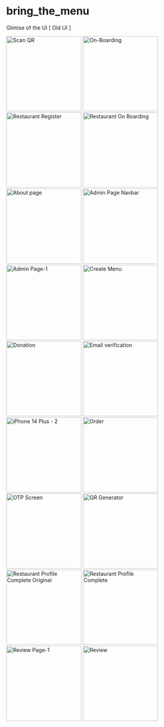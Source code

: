# bring_the_menu

 Glimise of the UI [ Old UI ]

<img src="https://github.com/m0hit-kumar/Bring-The-Menu/assets/60257288/001119ca-3a54-4702-af96-7a9a15f54883" alt="Scan QR" width="200">
<img src="https://github.com/m0hit-kumar/Bring-The-Menu/assets/60257288/3b849fba-4b5b-4039-9e6a-bc627c45de8d" alt="On-Boarding" width="200">
<img src="https://github.com/m0hit-kumar/Bring-The-Menu/assets/60257288/5b2cd1ee-1b0f-416d-a374-b4772cc49536" alt="Restaurant Register" width="200">

<img src="https://github.com/m0hit-kumar/Bring-The-Menu/assets/60257288/b3b6397f-7eaf-4b75-a87b-9ed77e42167e" alt="Restaurant On Boarding" width="200">

<img src="https://github.com/m0hit-kumar/Bring-The-Menu/assets/60257288/7e4e5a82-34f7-4ef7-93cd-c4ebe6a9d103" alt="About page" width="200">
<img src="https://github.com/m0hit-kumar/Bring-The-Menu/assets/60257288/410a435d-5a7e-4e42-bcf7-a749f2ecb10b" alt="Admin Page Navbar" width="200">
<img src="https://github.com/m0hit-kumar/Bring-The-Menu/assets/60257288/7d49fc40-8732-423b-9c1a-f908332d9a0c" alt="Admin Page-1" width="200">
<img src="https://github.com/m0hit-kumar/Bring-The-Menu/assets/60257288/b3e03ced-fa53-4428-bd26-ccdbfddbc9f9" alt="Create Menu" width="200">
<img src="https://github.com/m0hit-kumar/Bring-The-Menu/assets/60257288/72c5affd-2f56-487d-b71e-b90f85edc880" alt="Donation" width="200">
<img src="https://github.com/m0hit-kumar/Bring-The-Menu/assets/60257288/4cc75296-cf8f-4b22-9360-fd891ffd12a5" alt="Email verification" width="200">
 <img src="https://github.com/m0hit-kumar/Bring-The-Menu/assets/60257288/40e191ee-b76d-4392-8bb9-533a04ecb0a7" alt="iPhone 14 Plus - 2" width="200">
<img src="https://github.com/m0hit-kumar/Bring-The-Menu/assets/60257288/a8d58fd7-af7d-4dd6-861d-a532a2f63ed1" alt="Order" width="200">
<img src="https://github.com/m0hit-kumar/Bring-The-Menu/assets/60257288/dcab7115-e091-4b38-ba9e-a47433014745" alt="OTP Screen" width="200">
<img src="https://github.com/m0hit-kumar/Bring-The-Menu/assets/60257288/e44845a4-1a7c-477e-8e38-2b510421550e" alt="QR Generator" width="200">
<img src="https://github.com/m0hit-kumar/Bring-The-Menu/assets/60257288/709877c6-2c94-4447-9b9f-dfe436410f96" alt="Restaurant Profile Complete Original" width="200">
<img src="https://github.com/m0hit-kumar/Bring-The-Menu/assets/60257288/4e347a0f-63a0-427c-9413-063e8b47e347" alt="Restaurant Profile Complete" width="200">
 <img src="https://github.com/m0hit-kumar/Bring-The-Menu/assets/60257288/f6d7b763-33bb-489e-a8f9-001016bdfa40" alt="Review Page-1" width="200">
<img src="https://github.com/m0hit-kumar/Bring-The-Menu/assets/60257288/bce2f94c-a2a3-4aff-9970-99ac333b4d15" alt="Review" width="200">
